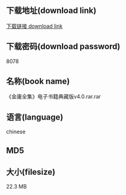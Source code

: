 ## 下载地址(download link)
[下载链接 download link](https://tutu365.netlify.app/?s=%E3%80%8A%E9%87%91%E5%BA%B8%E5%85%A8%E9%9B%86%E3%80%8B%E7%94%B5%E5%AD%90%E4%B9%A6%E7%B1%8D%E5%85%B8%E8%97%8F%E7%89%88v4.0.rar)

## 下载密码(download password)
8078

## 名称(book name)
《金庸全集》电子书籍典藏版v4.0.rar.rar

## 语言(language)
chinese

## MD5


## 大小(filesize)
22.3 MB
